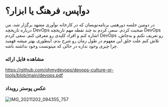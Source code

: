 # دوآپس، فرهنگ یا ابزار؟

در دومین جلسه دورهمی برنامه‌نویسان که در کارخانه نوآوری مشهد برگزار شد، من درباره تاریخچه DevOps صحبت کردم. سعی کردم به چند نقطه مهم تاریخچه DevOps اشاره کنم و افراد کلیدی رو معرفی کنم. سعی کردم DevOps رو تعریف نکنم و به‌جاش، تلاش کنم علت خلق این مفهوم در طول زمان رو شرح بدم، اینطوری بهتر میشه فهمید چرا چیزی وجود نداره در حالی که میتونست وجود نداشته باشه.

### مشاهده فایل ارائه

https://github.com/ohmydevops/devops-culture-or-tools/blob/main/devops.pdf

### عکس پوستر رویداد
![IMG_20211202_094355_757](https://user-images.githubusercontent.com/21690865/145635121-887e3831-6a68-4e19-aff9-c7e4787e51f5.jpg)
